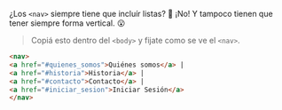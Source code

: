 ¿Los `<nav>` siempre tiene que incluír listas? :thought_balloon: ¡No! Y tampoco tienen que tener siempre forma vertical. :open_mouth: 

> Copiá esto dentro del `<body>` y fijate como se ve el `<nav>`.
>
```html
<nav>
<a href="#quienes_somos">Quiénes somos</a> |
<a href="#historia">Historia</a> |
<a href="#contacto">Contacto</a> |
<a href="#iniciar_sesion">Iniciar Sesión</a>
</nav>
```
